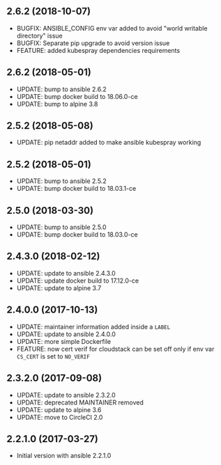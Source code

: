 
## 2.6.2 (2018-10-07)
- BUGFIX: ANSIBLE_CONFIG env var added to avoid "world writable directory" issue
- BUGFIX: Separate pip upgrade to avoid version issue
- FEATURE: added kubespray dependencies requirements

## 2.6.2 (2018-05-01)
- UPDATE: bump to ansible 2.6.2
- UPDATE: bump docker build to 18.06.0-ce
- UPDATE: bump to alpine 3.8

## 2.5.2 (2018-05-08)
- UPDATE: pip netaddr added to make ansible kubespray working

## 2.5.2 (2018-05-01)
- UPDATE: bump to ansible 2.5.2
- UPDATE: bump docker build to 18.03.1-ce

## 2.5.0 (2018-03-30)
- UPDATE: bump to ansible 2.5.0
- UPDATE: bump docker build to 18.03.0-ce

## 2.4.3.0 (2018-02-12)
- UPDATE: update to ansible 2.4.3.0
- UPDATE: update docker build to 17.12.0-ce
- UPDATE: update to alpine 3.7

## 2.4.0.0 (2017-10-13)
- UPDATE: maintainer information added inside a `LABEL`
- UPDATE: update to ansible 2.4.0.0
- UPDATE: more simple Dockerfile
- FEATURE: now cert verif for cloudstack can be set off only if env var `CS_CERT` is set to `NO_VERIF`

## 2.3.2.0 (2017-09-08)
- UPDATE: update to ansible 2.3.2.0
- UPDATE: deprecated MAINTAINER removed
- UPDATE: update to alpine 3.6
- UPDATE: move to CircleCI 2.0

## 2.2.1.0 (2017-03-27)
- Initial version with ansible 2.2.1.0
